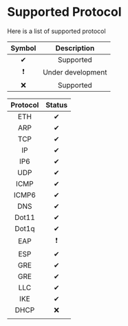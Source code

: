 # Supported Protocol

Here is a list of supported protocol 

| Symbol 	|       Description  	|
|:--------:	|:-----------------:	|
|    ✔   	|     Supported     	|
|    ❗     	| Under development     |
|    ❌   	|     Supported     	|


| Protocol 	|       Status      	|
|:--------:	|:-----------------:	|
|    ETH   	|     ✔     	|
|    ARP   	|     ✔     	|
|    TCP   	|     ✔     	|
|    IP    	|     ✔     	|
|    IP6   	|     ✔     	|
|    UDP   	|     ✔     	|
|   ICMP   	|     ✔     	|
|   ICMP6  	|     ✔     	|
|    DNS   	|     ✔     	|
|   Dot11  	|     ✔     	|
|   Dot1q  	|     ✔     	|
|    EAP   	|     ❗      	|
|    ESP   	|     ✔     	|
|    GRE   	|     ✔     	|
|    GRE   	|     ✔     	|
|    LLC   	|     ✔     	|
|    IKE   	|     ✔     	|
|   DHCP   	|     ❌ 	    |
|          	|              	|
